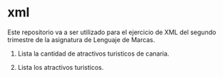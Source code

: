 # xml
Este repositorio va a ser utilizado para el ejercicio de XML del segundo
trimestre de la asignatura de Lenguaje de Marcas.

1. Lista la cantidad de atractivos turisticos de canaria.

2. Lista los atractivos turisticos.
